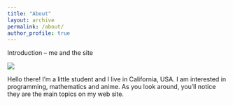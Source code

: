 ```yaml
---
title: "About"
layout: archive
permalink: /about/
author_profile: true
---
```



Introduction – me and the site

![](https://avatars3.githubusercontent.com/u/19498807?s=460&v=4)

Hello there! I’m a little student and I live in California, USA. I am interested in programming, mathematics and anime. As you look around, you’ll notice they are the main topics on my web site.

